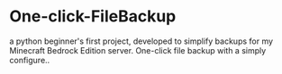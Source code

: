 # One-click-FileBackup
a python beginner's first project, developed to simplify backups for my Minecraft Bedrock Edition server. 
One-click file backup with a simply configure..
